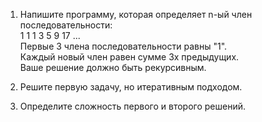 1. Напишите программу, которая определяет n-ый член последовательности:  
1  1  1  3  5  9  17 ...  
Первые 3 члена последовательности равны "1".  
Каждый новый член равен сумме 3х предыдущих.  
Ваше решение должно быть рекурсивным.  

2. Решите первую задачу, но итеративным подходом.  

3. Определите сложность первого и второго решений.  